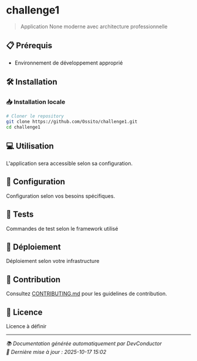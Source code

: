 # challenge1

> Application None moderne avec architecture professionnelle

## 📋 Prérequis

- Environnement de développement approprié

## 🛠️ Installation

### 📥 Installation locale

```bash
# Cloner le repository
git clone https://github.com/Ossito/challenge1.git
cd challenge1

```


## 💻 Utilisation

L'application sera accessible selon sa configuration.

## 🔧 Configuration

Configuration selon vos besoins spécifiques.

## 🧪 Tests

Commandes de test selon le framework utilisé

## 🚀 Déploiement

Déploiement selon votre infrastructure

## 🤝 Contribution

Consultez [CONTRIBUTING.md](./CONTRIBUTING.md) pour les guidelines de contribution.

## 📄 Licence

Licence à définir

---

*📚 Documentation générée automatiquement par DevConductor*  
*🔄 Dernière mise à jour : 2025-10-17 15:02*
